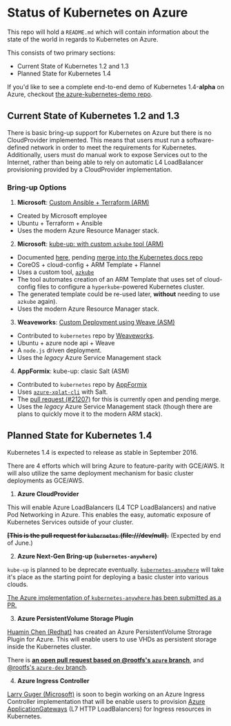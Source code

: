 # Status of Kubernetes on Azure

This repo will hold a `README.md` which will contain information about the state
 of the world in regards to Kubernetes on Azure.

This consists of two primary sections:
 * Current State of Kubernetes 1.2 and 1.3
 * Planned State for Kubernetes 1.4

If you'd like to see a complete end-to-end demo of Kubernetes 1.4-**alpha** on 
Azure, checkout [the azure-kubernetes-demo repo](https://github.com/colemickens/azure-kubernetes-demo).

## Current State of Kubernetes 1.2 and 1.3

There is basic bring-up support for Kubernetes on Azure but there is no
CloudProvider implemented. This means that users must run a software-defined 
network in order to meet the requirements for Kubernetes. Additionally, users 
must do manual work to expose Services out to the Internet, rather than being 
able to rely on automatic L4 LoadBalancer provisioning provided by a 
CloudProvider implementation.

### Bring-up Options

1. **Microsoft**: [Custom Ansible + Terraform (ARM)](https://github.com/edevil/kubernetes-deployment)
  * Created by Microsoft employee
  * Ubuntu + Terraform + Ansible
  * Uses the modern Azure Resource Manager stack.

2. **Microsoft**: [kube-up: with custom `azkube` tool (ARM)](http://colemickens.github.io/docs/getting-started-guides/azure/)
  * Documented [here](http://colemickens.github.io/docs/getting-started-guides/azure/), 
    pending [merge into the Kubernetes docs repo](https://github.com/kubernetes/kubernetes.github.io/pull/149)
  * CoreOS + cloud-config + ARM Template + Flannel
  * Uses a custom tool, [`azkube`](https://github.com/colemickens/azkube)
  * The tool automates creation of an ARM Template that uses set of cloud-config
    files to configure a `hyperkube`-powered Kubernetes cluster.
  * The generated template could be re-used later, **without** needing to use
    `azkube` again).
  * Uses the modern Azure Resource Manager stack.

3. **Weaveworks**: [Custom Deployment using Weave (ASM)](http://kubernetes.io/docs/getting-started-guides/coreos/azure/)
  * Contributed to `kubernetes` repo by [Weaveworks](https://www.weave.works/).
  * Ubuntu + azure node api + Weave
  * A `node.js` driven deployment. 
  * Uses the *legacy* Azure Service Management stack


4. **AppFormix**: kube-up: clasic Salt (ASM)
  * Contributed to `kubernetes` repo by [AppFormix](http://www.appformix.com/)
  * Uses [`azure-xplat-cli`](https://github.com/Azure/azure-xplat-cli) with Salt.
  * The [pull request (#21207)](https://github.com/kubernetes/kubernetes/pull/21207) 
    for this is currently open and pending merge.
  * Uses the *legacy* Azure Service Management stack (though there are plans to 
    quickly move it to the modern ARM stack).

## Planned State for Kubernetes 1.4

Kubernetes 1.4 is expected to release as stable in September 2016.

There are 4 efforts which will bring Azure to feature-parity with GCE/AWS. It 
will also utilize the same deployment mechanism for basic cluster deployments as GCE/AWS.

1. **Azure CloudProvider**

  This will enable Azure LoadBalancers (L4 TCP LoadBalancers) and native Pod 
  Networking in Azure. This enables the easy, automatic exposure of Kubernetes 
  Services outside of your cluster.

  ~~**[This is the pull request for `kubernetes`.(file:///dev/null).**~~
  (Expected by end of June.)

2. **Azure Next-Gen Bring-up (`kubernetes-anywhere`)**

  `kube-up` is planned to be deprecate eventually. [`kubernetes-anywhere`](https://github.com/kubernetes/kubernetes-anywhere) 
  will take it's place as the starting point for deploying a basic cluster into 
  various clouds.

  [The Azure implementation of `kubernetes-anywhere` has been submitted as a PR.](https://github.com/kubernetes/kubernetes-anywhere/pull/155)

3. **Azure PersistentVolume Storage Plugin**

  [Huamin Chen (Redhat)](https://github.com/rootfs) has created an
  Azure PersistentVolume Strorage Plugin for Azure. This will enable users to 
  use VHDs as persistent storage inside the Kubernetes cluster.

  There is **[an open pull request based on @rootfs's `azure` branch](https://github.com/kubernetes/kubernetes/pull/25195)**,
  and [@rootfs's `azure-dev` branch](https://github.com/rootfs/kubernetes/tree/azure-vhd).

4. **Azure Ingress Controller**

  [Larry Guger (Microsoft)](https://github.com/JargoonPard) is soon to begin 
  working on an Azure Ingress Controller implementation that will be enable 
  users to provision [Azure ApplicationGateways](https://azure.microsoft.com/en-us/services/application-gateway/) 
  (L7 HTTP LoadBalancers) for Ingress resources in Kubernetes.